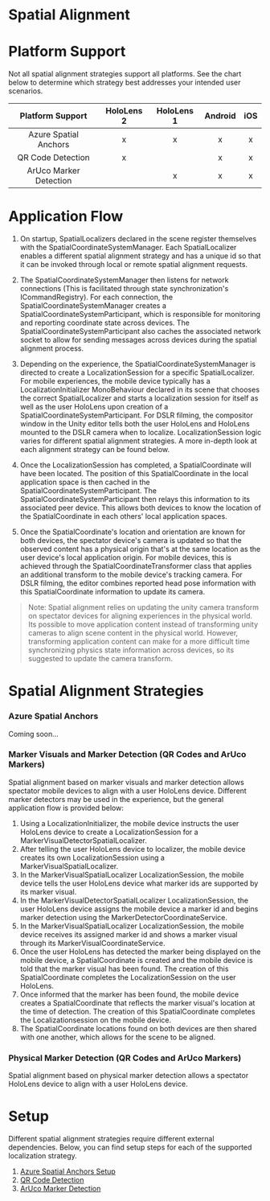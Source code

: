 # Spatial Alignment

# Platform Support
Not all spatial alignment strategies support all platforms. See the chart below to determine which strategy best addresses your intended user scenarios.

| Platform  Support      | HoloLens 2 | HoloLens 1 | Android | iOS |
|:----------------------:|:----------:|:----------:|:-------:|:---:|
| Azure Spatial Anchors  | x          | x          | x       | x   |
| QR Code Detection      | x          |            | x       | x   |
| ArUco Marker Detection |            | x          | x       | x   |

# Application Flow
1. On startup, SpatialLocalizers declared in the scene register themselves with the SpatialCoordinateSystemManager. Each SpatialLocalizer enables a different spatial alignment strategy and has a unique id so that it can be invoked through local or remote spatial alignment requests.

2. The SpatialCoordinateSystemManager then listens for network connections (This is facilitated through state synchronization's ICommandRegistry). For each connection, the SpatialCoordinateSystemManager creates a SpatialCoordinateSystemParticipant, which is responsible for monitoring and reporting coordinate state across devices. The SpatialCoordinateSystemParticipant also caches the associated network socket to allow for sending messages across devices during the spatial alignment process.

3. Depending on the experience, the SpatialCoordinateSystemManager is directed to create a LocalizationSession for a specific SpatialLocalizer. For mobile experiences, the mobile device typically has a LocalizationInitializer MonoBehaviour declared in its scene that chooses the correct SpatialLocalizer and starts a localization session for itself as well as the user HoloLens upon creation of a SpatialCoordinateSystemParticipant. For DSLR filming, the compositor window in the Unity editor tells both the user HoloLens and HoloLens mounted to the DSLR camera when to localize. LocalizationSession logic varies for different spatial alignment strategies. A more in-depth look at each alignment strategy can be found below.

4. Once the LocalizationSession has completed, a SpatialCoordinate will have been located. The position of this SpatialCoordinate in the local application space is then cached in the SpatialCoordinateSystemParticipant. The SpatialCoordinateSystemParticipant then relays this information to its associated peer device. This allows both devices to know the location of the SpatialCoordinate in each others' local application spaces.

5. Once the SpatialCoordinate's location and orientation are known for both devices, the spectator device's camera is updated so that the observed content has a physical origin that's at the same location as the user device's local application origin. For mobile devices, this is achieved through the SpatialCoordinateTransformer class that applies an additional transform to the mobile device's tracking camera. For DSLR filming, the editor combines reported head pose information with this SpatialCoordinate information to update its camera.
> Note: Spatial alignment relies on updating the unity camera transform on spectator devices for aligning experiences in the physical world. Its possible to move application content instead of transforming unity cameras to align scene content in the physical world. However, transforming application content can make for a more difficult time synchronizing physics state information across devices, so its suggested to update the camera transform.

# Spatial Alignment Strategies

### Azure Spatial Anchors
Coming soon...

### Marker Visuals and Marker Detection (QR Codes and ArUco Markers)
Spatial alignment based on marker visuals and marker detection allows spectator mobile devices to align with a user HoloLens device. Different marker detectors may be used in the experience, but the general application flow is provided below:

1. Using a LocalizationInitializer, the mobile device instructs the user HoloLens device to create a LocalizationSession for a MarkerVisualDetectorSpatialLocalizer.
2. After telling the user HoloLens device to localizer, the mobile device creates its own LocalizationSession using a MarkerVisualSpatialLocalizer.
3. In the MarkerVisualSpatialLocalizer LocalizationSession, the mobile device tells the user HoloLens device what marker ids are supported by its marker visual.
4. In the MarkerVisualDetectorSpatialLocalizer LocalizationSession, the user HoloLens device assigns the mobile device a marker id and begins marker detection using the MarkerDetectorCoordinateService.
5. In the MarkerVisualSpatialLocalizer LocalizationSession, the mobile device receives its assigned marker id and shows a marker visual through its MarkerVisualCoordinateService.
6. Once the user HoloLens has detected the marker being displayed on the mobile device, a SpatialCoordinate is created and the mobile device is told that the marker visual has been found. The creation of this SpatialCoordinate completes the LocalizationSession on the user HoloLens.
7. Once informed that the marker has been found, the mobile device creates a SpatialCoordinate that reflects the marker visual's location at the time of detection. The creation of this SpatialCoordinate completes the Localizationsession on the mobile device.
8. The SpatialCoordinate locations found on both devices are then shared with one another, which allows for the scene to be aligned. 

### Physical Marker Detection  (QR Codes and ArUco Markers)
Spatial alignment based on physical marker detection allows a spectator HoloLens device to align with a user HoloLens device.

# Setup
Different spatial alignment strategies require different external dependencies. Below, you can find setup steps for each of the supported localization strategy.

1. [Azure Spatial Anchors Setup](SpectatorView.Setup.ASA.md)
2. [QR Code Detection](SpectatorView.Setup.QRCode.md)
3. [ArUco Marker Detection](SpectatorView.Setup.ArUcoMarker.md)
